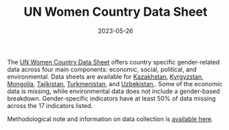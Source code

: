 ﻿---
title: "UN Women Country Data Sheet"
linkTitle: "UN Women Country Data Sheet"
contributor: ["Aizada Arystanbek"]
created: 2022-07-27
countries: ["Kazakhstan", "Kyrgyzstan", "Mongolia", "Tajikistan", "Turkmenistan", "Uzbekistan"]
category: ["INGO"]
tags: ["economics", "politics"]
date_start: [2019]
date_end: [2020]
data_type: ["qualitative", "quantitative"] 
language: ["English"]
date: 2023-05-26
description: 
  Breakdown of gender-related data across four main components: economic, social, political, and environmental.
---

The [UN Women Country Data Sheet](https://data.unwomen.org/) offers country specific gender-related data across four main components: economic, social, political, and environmental. Data sheets are available for [Kazakhstan](https://data.unwomen.org/country/kazakhstan), [Kyrgyzstan](https://data.unwomen.org/country/kyrgyzstan), [Mongolia](https://data.unwomen.org/country/mongolia), [Tajikistan](https://data.unwomen.org/country/tajikistan), [Turkmenistan](https://data.unwomen.org/country/turkmenistan), and [Uzbekistan](https://data.unwomen.org/country/uzbekistan),. Some of the economic data is missing, while environmental data does not include a gender-based breakdown. Gender-specific indicators have at least 50% of data missing across the 17 indicators listed. 

Methodological note and information on data collection is [available here](https://data.unwomen.org/modules/custom/country_fact_sheet/pdf/MethodologicalNote.pdf).
